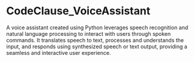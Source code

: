 # CodeClause_VoiceAssistant
A voice assistant created using Python leverages speech recognition and natural language processing to interact with users through spoken commands. It translates speech to text, processes and understands the input, and responds using synthesized speech or text output, providing a seamless and interactive user experience.
